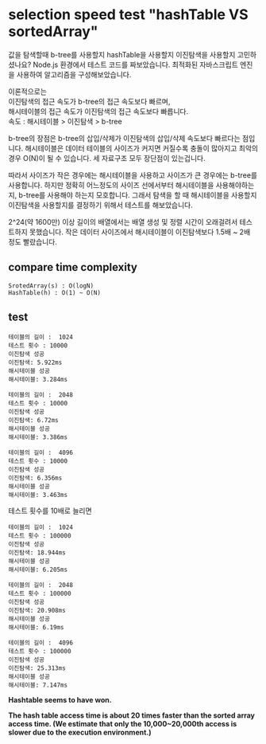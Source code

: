 # selection speed test "hashTable VS sortedArray"

값을 탐색할때 b-tree를 사용할지 hashTable을 사용할지 이진탐색을 사용할지 고민하셨나요?
Node.js 환경에서 테스트 코드를 짜보았습니다.
최적화된 자바스크립트 엔진을 사용하여 알고리즘을 구성해보았습니다.    

이론적으로는    
이진탐색의 접근 속도가 b-tree의 접근 속도보다 빠르며,    
해시테이블의 접근 속도가 이진탐색의 접근 속도보다 빠릅니다.    
속도 : 해시테이블 > 이진탐색 > b-tree    

b-tree의 장점은 b-tree의 삽입/삭제가 이진탐색의 삽입/삭제 속도보다 빠르다는 점입니다.
해시테이블은 데이터 테이블의 사이즈가 커지면 커질수록 충돌이 많아지고 최악의 경우 O(N)이 될 수 있습니다.
세 자료구조 모두 장단점이 있는겁니다.

따라서 사이즈가 작은 경우에는 해시테이블을 사용하고 사이즈가 큰 경우에는 b-tree를 사용합니다.
하지만 정확히 어느정도의 사이즈 선에서부터 해시테이블을 사용해야하는지, b-tree를 사용해야 하는지 모호합니다.
그래서 탐색을 할 때 해시테이블을 사용할지 이진탐색을 사용할지를 결정하기 위해서 테스트를 해보았습니다.

2^24(약 1600만) 이상 길이의 배열에서는 배열 생성 및 정렬 시간이 오래걸려서 테스트하지 못했습니다.
작은 데이터 사이즈에서 해시테이블이 이진탐색보다 1.5배 ~ 2배 정도 빨랐습니다.

## compare time complexity
```
SrotedArray(s) : O(logN)
HashTable(h) : O(1) ~ O(N)
```

## test
```
테이블의 길이 :  1024
테스트 횟수 : 10000
이진탐색 성공
이진탐색: 5.922ms
해시테이블 성공
해시테이블: 3.284ms
```
```
테이블의 길이 :  2048
테스트 횟수 : 10000
이진탐색 성공
이진탐색: 6.72ms
해시테이블 성공
해시테이블: 3.386ms
```
```
테이블의 길이 :  4096
테스트 횟수 : 10000
이진탐색 성공
이진탐색: 6.356ms
해시테이블 성공
해시테이블: 3.463ms
```
테스트 횟수를 10배로 늘리면
```
테이블의 길이 :  1024
테스트 횟수 : 100000
이진탐색 성공
이진탐색: 18.944ms
해시테이블 성공
해시테이블: 6.205ms
```
```
테이블의 길이 :  2048
테스트 횟수 : 100000
이진탐색 성공
이진탐색: 20.908ms
해시테이블 성공
해시테이블: 6.19ms
```
```
테이블의 길이 :  4096
테스트 횟수 : 100000
이진탐색 성공
이진탐색: 25.313ms
해시테이블 성공
해시테이블: 7.147ms
```

**Hashtable seems to have won.**

**The hash table access time is about 20 times faster than the sorted array access time. (We estimate that only the 10,000~20,000th access is slower due to the execution environment.)**
